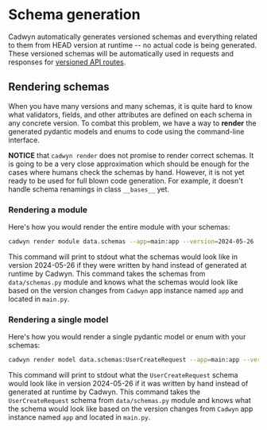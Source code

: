 # Schema generation

Cadwyn automatically generates versioned schemas and everything related to them from HEAD version at runtime -- no actual code is being generated. These versioned schemas will be automatically used in requests and responses for [versioned API routes](./main_app.md#main-app).

## Rendering schemas

When you have many versions and many schemas, it is quite hard to know what validators, fields, and other attributes are defined on each schema in any concrete version. To combat this problem, we have a way to **render** the generated pydantic models and enums to code using the command-line interface.

**NOTICE** that `cadwyn render` does not promise to render correct schemas. It is going to be a very close approximation which should be enough for the cases where humans check the schemas by hand. However, it is not yet ready to be used for full blown code generation. For example, it doesn't handle schema renamings in class `__bases__` yet.

### Rendering a module

Here's how you would render the entire module with your schemas:

```bash
cadwyn render module data.schemas --app=main:app --version=2024-05-26
```
<!-- TODO: Add an option to use a callable instead of a variable -->
This command will print to stdout what the schemas would look like in version 2024-05-26 if they were written by hand instead of generated at runtime by Cadwyn. This command takes the schemas from `data/schemas.py` module and knows what the schemas would look like based on the version changes from `Cadwyn` app instance named `app` and located in `main.py`.

### Rendering a single model

Here's how you would render a single pydantic model or enum with your schemas:

```bash
cadwyn render model data.schemas:UserCreateRequest --app=main:app --version=2024-05-26
```

This command will print to stdout what the `UserCreateRequest` schema would look like in version 2024-05-26 if it was written by hand instead of generated at runtime by Cadwyn. This command takes the `UserCreateRequest` schema from `data/schemas.py` module and knows what the schema would look like based on the version changes from `Cadwyn` app instance named `app` and located in `main.py`.
